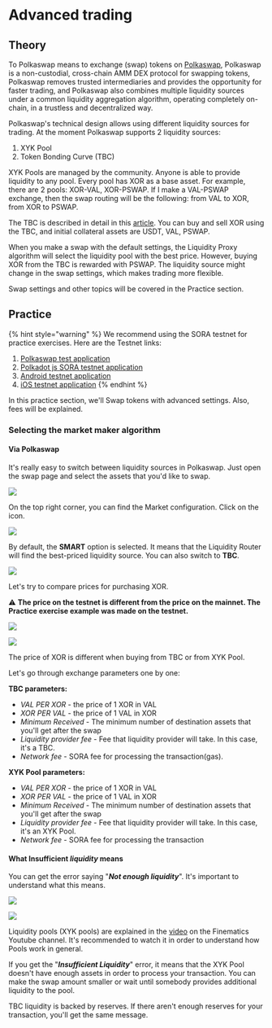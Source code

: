 # Advanced trading

## Theory

To Polkaswap means to exchange (swap) tokens on [Polkaswap](https://polkaswap.io/), Polkaswap is a non-custodial, cross-chain AMM DEX protocol for swapping tokens, Polkaswap removes trusted intermediaries and provides the opportunity for faster trading, and Polkaswap also combines multiple liquidity sources under a common liquidity aggregation algorithm, operating completely on-chain, in a trustless and decentralized way.

Polkaswap's technical design allows using different liquidity sources for trading. At the moment Polkaswap supports 2 liquidity sources:

1. XYK Pool
2. Token Bonding Curve (TBC)

XYK Pools are managed by the community. Anyone is able to provide liquidity to any pool. Every pool has XOR as a base asset. For example, there are 2 pools: XOR-VAL, XOR-PSWAP. If I make a VAL-PSWAP exchange, then the swap routing will be the following: from VAL to XOR, from XOR to PSWAP.

The TBC is described in detail in this [article](https://wiki.sora.org/token-bonding-curve). You can buy and sell XOR using the TBC, and initial collateral assets are USDT, VAL, PSWAP.

When you make a swap with the default settings, the Liquidity Proxy algorithm will select the liquidity pool with the best price. However, buying XOR from the TBC is rewarded with PSWAP. The liquidity source might change in the swap settings, which makes trading more flexible.

Swap settings and other topics will be covered in the Practice section.

## Practice

{% hint style="warning" %}
We recommend using the SORA testnet for practice exercises. Here are the Testnet links:

1. [Polkaswap test application](https://test.polkaswap.io/)
2. [Polkadot js SORA testnet application](https://polkadot.js.org/apps/?rpc=wss%3A%2F%2Fws.stage.sora2.soramitsu.co.jp#/explorer)
3. [Android testnet application](https://play.google.com/store/apps/details?id=jp.co.soramitsu.sora.communitytesting\&hl=en\&gl=US)
4. [iOS testnet application](https://testflight.apple.com/join/670hF438)
{% endhint %}

In this practice section, we'll Swap tokens with advanced settings. Also, fees will be explained.

### Selecting the market maker algorithm

#### Via Polkaswap

It's really easy to switch between liquidity sources in Polkaswap. Just open the swap page and select the assets that you'd like to swap.

![](<../../.gitbook/assets/Untitled (20).png>)

On the top right corner, you can find the Market configuration. Click on the icon.

![](<../../.gitbook/assets/Untitled (1) (3).png>)

By default, the **SMART** option is selected. It means that the Liquidity Router will find the best-priced liquidity source. You can also switch to **TBC**.

![](<../../.gitbook/assets/Untitled (2) (13).png>)

Let's try to compare prices for purchasing XOR.

⚠️ **The price on the testnet is different from the price on the mainnet. The Practice exercise example was made on the testnet.**

![](<../../.gitbook/assets/Untitled (3) (13).png>)

![](<../../.gitbook/assets/Untitled (4) (8).png>)

The price of XOR is different when buying from TBC or from XYK Pool.

Let's go through exchange parameters one by one:

**TBC parameters:**

* _VAL PER XOR_ - the price of 1 XOR in VAL
* _XOR PER VAL_ - the price of 1 VAL in XOR
* _Minimum Received_ - The minimum number of destination assets that you'll get after the swap
* _Liquidity provider fee_ - Fee that liquidity provider will take. In this case, it's a TBC.
* _Network fee_ - SORA fee for processing the transaction(gas).

**XYK Pool parameters:**

* _VAL PER XOR_ - the price of 1 XOR in VAL
* _XOR PER VAL_ - the price of 1 VAL in XOR
* _Minimum Received_ - The minimum number of destination assets that you'll get after the swap
* _Liquidity provider fee_ - Fee that liquidity provider will take. In this case, it's an XYK Pool.
* _Network fee_ - SORA fee for processing the transaction

#### What Insufficient _liquidity_ means

You can get the error saying "_**Not enough liquidity**_". It's important to understand what this means.

![](<../../.gitbook/assets/Untitled (5) (3).png>)

![](<../../.gitbook/assets/Untitled (6) (3).png>)

Liquidity pools (XYK pools) are explained in the [video](https://www.youtube.com/watch?v=cizLhxSKrAc) on the Finematics Youtube channel. It's recommended to watch it in order to understand how Pools work in general.&#x20;

If you get the "_**Insufficient Liquidity**_" error, it means that the XYK Pool doesn't have enough assets in order to process your transaction. You can make the swap amount smaller or wait until somebody provides additional liquidity to the pool.

TBC liquidity is backed by reserves. If there aren't enough reserves for your transaction, you'll get the same message.
